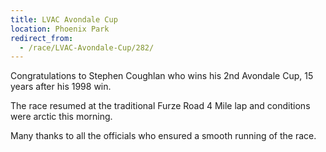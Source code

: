 ```yaml
---
title: LVAC Avondale Cup
location: Phoenix Park
redirect_from:
  - /race/LVAC-Avondale-Cup/282/
---
```


Congratulations to Stephen Coughlan who wins his 2nd Avondale Cup, 15 years after his 1998 win.

The race resumed at the traditional Furze Road 4 Mile lap and conditions were arctic this morning.

Many thanks to all the officials who ensured a smooth running of the race.
